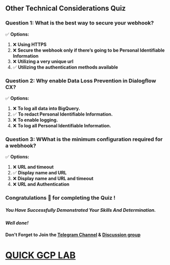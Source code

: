 ## Other Technical Considerations Quiz

### Question 1: What is the best way to secure your webhook?

✅ **Options:**

1. ❌ **Using HTTPS**
2. ❌ **Secure the webhook only if there’s going to be Personal Identifiable Information**
3. ❌ **Utilizing a very unique url**
4. ✅ **Utilizing the authentication methods available**

### Question 2: Why enable Data Loss Prevention in Dialogflow CX?

✅ **Options:**

1. ❌ **To log all data into BigQuery.**
2. ✅ **To redact Personal Identifiable Information.**
3. ❌ **To enable logging.**
4. ❌ **To log all Personal Identifiable Information.**

### Question 3: WWhat is the minimum configuration required for a webhook?

✅ **Options:**

1. ❌ **URL and timeout**
2. ✅ **Display name and URL**
3. ❌ **Display name and URL and timeout**
4. ❌ **URL and Authentication**


### Congratulations 🎉 for completing the Quiz !

##### *You Have Successfully Demonstrated Your Skills And Determination.*

#### *Well done!*

#### Don't Forget to Join the [Telegram Channel](https://t.me/quickgcplab) & [Discussion group](https://t.me/quickgcplabchats)

# [QUICK GCP LAB](https://www.youtube.com/@quickgcplab)